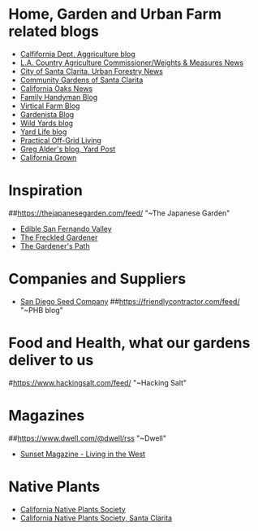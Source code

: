 
# Home, Garden and Urban Farm related blogs

- [Calfifornia Dept. Aggriculture blog](https://plantingseedsblog.cdfa.ca.gov/wordpress/?feed=rss2)
- [L.A. Country Agriculture Commissioner/Weights & Measures News](https://acwm.lacounty.gov/feed/)
- [City of Santa Clarita, Urban Forestry News](https://santaclarita.gov/specialdistricts/feed/)
- [Community Gardens of Santa Clarita](https://communitygardensofsantaclarita.org/feed/)
- [California Oaks News](https://californiaoaks.org/feed/)
- [Family Handyman Blog](https://www.familyhandyman.com/feed/)
- [Virtical Farm Blog](http://www.verticalfarm.com/?feed=rss2)
- [Gardenista Blog](https://www.gardenista.com/rss/)
- [Wild Yards blog](https://wildyards.com/feed/)
- [Yard Life blog](https://ownyardlife.com/feed/)
- [Practical Off-Grid Living](https://www.practicaloffgridliving.com/feed/)
- [Greg Alder's blog, Yard Post](https://gregalder.com/yardposts/feed/)
- [California Grown](https://californiagrown.org/feed/)


# Inspiration

##https://thejapanesegarden.com/feed/ "~The Japanese Garden"
- [Edible San Fernando Valley](https://www.ediblesfvalley.com/feed/)
- [The Freckled Gardener](https://freckledcalifornian.com/feed/)
- [The Gardener's Path](https://gardenerspath.com/feed/)


# Companies and Suppliers

- [San Diego Seed Company](https://sandiegoseedcompany.com/feed/)
##https://friendlycontractor.com/feed/ "~PHB blog"


# Food and Health, what our gardens deliver to us

#https://www.hackingsalt.com/feed/ "~Hacking Salt"


# Magazines

##https://www.dwell.com/@dwell/rss "~Dwell"
- [Sunset Magazine - Living in the West](https://www.sunset.com/feed)


# Native Plants

- [California Native Plants Society](https://www.cnps.org/feed)
- [California Native Plants Society, Santa Clarita](https://www.cnps-scv.org/?format=feed&type=rss)

